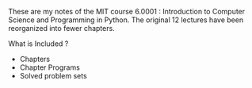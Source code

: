 These are my notes of the MIT course 6.0001 : Introduction to Computer Science and Programming in Python. The original 12 lectures have been reorganized into fewer chapters.

What is Included ? 
- Chapters
- Chapter Programs
- Solved problem sets